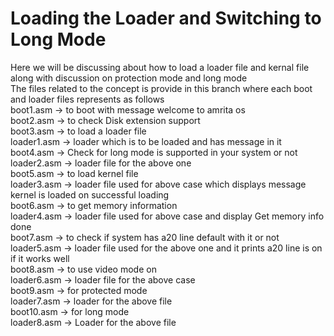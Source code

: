 # Loading the Loader and Switching to Long Mode
Here we will be discussing about how to load a loader file and kernal file along with discussion on protection mode and long mode <br/>
The files related to the concept is provide in this branch where each boot and loader files represents as follows  <br/>
boot1.asm -> to boot with message welcome to amrita os  <br/>
boot2.asm -> to check Disk extension support  <br/>
boot3.asm -> to load a loader file <br/>
loader1.asm -> loader which is to be loaded and has message in it  <br/>
boot4.asm -> Check for long mode is supported in your system or not  <br/>
loader2.asm -> loader file for the above one  <br/>
boot5.asm -> to load kernel file  <br/>
loader3.asm -> loader file used for above case which displays message kernel is loaded on successful loading  <br/>
boot6.asm -> to get memory information <br/>
loader4.asm -> loader file used for above case and display Get memory info done <br/>
boot7.asm -> to check if system has a20 line default with it or not <br/>
loader5.asm -> loader file used for the above one and it prints a20 line is on if it works well <br/>
boot8.asm -> to use video mode on <br/>
loader6.asm -> loader file for the above case <br/>
boot9.asm -> for protected mode <br/>
loader7.asm -> loader for the above file <br/>
boot10.asm -> for long mode <br/>
loader8.asm -> Loader for the above file <br/>
